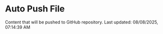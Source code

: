 # Auto Push File

Content that will be pushed to GitHub repository.
Last updated: 08/08/2025, 07:14:39 AM